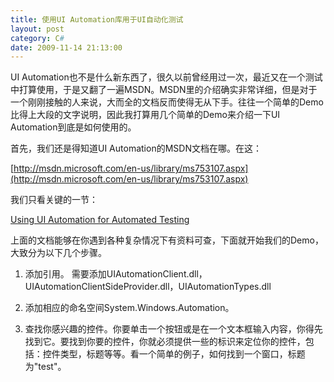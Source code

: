 ```yaml
---
title: 使用UI Automation库用于UI自动化测试
layout: post
category: C#
date: 2009-11-14 21:13:00
---
```


UI Automation也不是什么新东西了，很久以前曾经用过一次，最近又在一个测试中打算使用，于是又翻了一遍MSDN。MSDN里的介绍确实非常详细，但是对于一个刚刚接触的人来说，大而全的文档反而使得无从下手。往往一个简单的Demo比得上大段的文字说明，因此我打算用几个简单的Demo来介绍一下UI Automation到底是如何使用的。

首先，我们还是得知道UI Automation的MSDN文档在哪。在这：
  
[http://msdn.microsoft.com/en-us/library/ms753107.aspx](http://msdn.microsoft.com/en-us/library/ms753107.aspx)

我们只看关键的一节：
  
[Using UI Automation for Automated Testing](http://msdn.microsoft.com/en-us/library/aa348551.aspx)

上面的文档能够在你遇到各种复杂情况下有资料可查，下面就开始我们的Demo，大致分为以下几个步骤。

1. 添加引用。 需要添加UIAutomationClient.dll，UIAutomationClientSideProvider.dll，UIAutomationTypes.dll

2. 添加相应的命名空间System.Windows.Automation。

3. 查找你感兴趣的控件。你要单击一个按钮或是在一个文本框输入内容，你得先找到它。要找到你要的控件，你就必须提供一些的标识来定位你的控件，包括：控件类型，标题等等。看一个简单的例子，如何找到一个窗口，标题为"test"。

<div class="cnblogs_code"><!--

Code highlighting produced by Actipro CodeHighlighter (freeware)

http://www.CodeHighlighter.com/

--><span style="color: #000000;">var&nbsp;desktop&nbsp;</span><span style="color: #000000;">=</span><span style="color: #000000;">&nbsp;AutomationElement.RootElement;&nbsp;</span><span style="color: #008000;">//</span><span style="color: #008000;">&nbsp;先找到根元素，可以认为是桌面</span><span style="color: #008000;">

</span><span style="color: #000000;">var&nbsp;condition&nbsp;</span><span style="color: #000000;">=</span><span style="color: #000000;">&nbsp;</span><span style="color: #0000ff;">new</span><span style="color: #000000;">&nbsp;PropertyCondition(AutomationElement.NameProperty,&nbsp;</span><span style="color: #800000;">"</span><span style="color: #800000;">test</span><span style="color: #800000;">"</span><span style="color: #000000;">);&nbsp;</span><span style="color: #008000;">//</span><span style="color: #008000;">&nbsp;定义我们的查找条件，名字是test</span><span style="color: #008000;">

</span><span style="color: #000000;">var&nbsp;window&nbsp;</span><span style="color: #000000;">=</span><span style="color: #000000;">&nbsp;desktop.FindFirst(TreeScope.Children,&nbsp;condition);&nbsp;</span><span style="color: #008000;">//</span><span style="color: #008000;">&nbsp;在桌面的子控件中查找第一个符合条件的窗体。</span></div>

UI Automation有一个配套的工具，用于查看控件的属性和事件，就是UI Spy，单个文件，绿色版，非常好用。

上面的PropertyCondtion是单个的属性条件，如果需要设置多个条件，可以使用AndContion对象。比如，我们在上面的window窗口中其中一个按钮，标题是"ok"：

<div class="cnblogs_code"><!--

Code highlighting produced by Actipro CodeHighlighter (freeware)

http://www.CodeHighlighter.com/

--><span style="color: #000000;">var&nbsp;btnCondition&nbsp;</span><span style="color: #000000;">=</span><span style="color: #000000;">&nbsp;</span><span style="color: #0000ff;">new</span><span style="color: #000000;">&nbsp;AndCondition(

&nbsp;&nbsp;&nbsp;&nbsp;&nbsp;&nbsp;&nbsp;&nbsp;&nbsp;&nbsp;&nbsp;&nbsp;&nbsp;&nbsp;&nbsp;&nbsp;</span><span style="color: #0000ff;">new</span><span style="color: #000000;">&nbsp;PropertyCondition(AutomationElement.ControlTypeProperty,&nbsp;ControlType.Button),

&nbsp;&nbsp;&nbsp;&nbsp;&nbsp;&nbsp;&nbsp;&nbsp;&nbsp;&nbsp;&nbsp;&nbsp;&nbsp;&nbsp;&nbsp;&nbsp;</span><span style="color: #0000ff;">new</span><span style="color: #000000;">&nbsp;PropertyCondition(AutomationElement.NameProperty,&nbsp;</span><span style="color: #800000;">"</span><span style="color: #800000;">ok</span><span style="color: #800000;">"</span><span style="color: #000000;">));</span></div>

我们最常用的几个属性就是AutomationID，ControlType，NameProperty了，这几个属性都可以在UI Spy里查到。

4. 如何触发控件的事件。比如，按钮的点击事件，窗口的拖动事件等等。好是来个简单的例子，也是最最常用的例子，按钮的点击：

<div class="cnblogs_code"><!--

Code highlighting produced by Actipro CodeHighlighter (freeware)

http://www.CodeHighlighter.com/

--><span style="color: #000000;">var&nbsp;button&nbsp;</span><span style="color: #000000;">=</span><span style="color: #000000;">&nbsp;window.FindFirst(TreeScope.Children,&nbsp;btnCondition);

var&nbsp;clickPattern&nbsp;</span><span style="color: #000000;">=</span><span style="color: #000000;">&nbsp;(InvokePattern)button.GetCurrentPattern(InvokePattern.Pattern);

clickPattern.Invoke();</span></div>

我们怎么知道一个控件有哪些Pattern呢，还是看UI Spy。在左边的树目录中右键需要查看的控件，选中&#8220;Control Patterns&#8221;就可以查看有哪些Pattern，并且可以进行测试。下面这个地址可以查看一共有哪些Control Pattern，需要用到的时候查一下就知道了：
  
[UI Automation Control Patterns Overview](http://msdn.microsoft.com/en-us/library/ms752362.aspx)&nbsp; 

总结：

可以看出，我上面的例子一共也没多少行，就把UI Automation的基本用法介绍了一遍，这些东西也是最最常使用到的，通常的情况也都能应付过去。如果需要更加深入的内容，就得自己去详细查看MSDN的文档了。

同时，也许你也会发现，这套库用起来比较烦琐，就是简单的查找一个控件也要花费我们不少功夫。所以，我们可以在这套库的基础上去做自己的扩展，编写出一套适合自己的UI自动化库。一个最常见的例子就是做一个安装程序的自动化，我们需要去点击上面的下一步按钮，按钮点击后会进行安装操作，这时候按钮是灰色的，安装完成后，按钮恢复可用状态，然后点击完成。因为需要等待完成按钮出现，在自动化实现过程中我们可以实现一个等待控件的通用函数：

<div class="cnblogs_code"><!--

Code highlighting produced by Actipro CodeHighlighter (freeware)

http://www.CodeHighlighter.com/

--><span style="color: #0000ff;">static</span><span style="color: #000000;">&nbsp;AutomationElement&nbsp;WaitForElement(AutomationElement&nbsp;parent,&nbsp;Condition&nbsp;condition,&nbsp;</span><span style="color: #0000ff;">int</span><span style="color: #000000;">&nbsp;milisecondTimeout)

{

&nbsp;&nbsp;&nbsp;&nbsp;var&nbsp;waitTime&nbsp;</span><span style="color: #000000;">=</span><span style="color: #000000;">&nbsp;</span><span style="color: #800080;">0</span><span style="color: #000000;">;

&nbsp;&nbsp;&nbsp;&nbsp;var&nbsp;element&nbsp;</span><span style="color: #000000;">=</span><span style="color: #000000;">&nbsp;parent.FindFirst(TreeScope.Children,&nbsp;condition);

&nbsp;&nbsp;&nbsp;&nbsp;</span><span style="color: #0000ff;">while</span><span style="color: #000000;">&nbsp;(element&nbsp;</span><span style="color: #000000;">==</span><span style="color: #000000;">&nbsp;</span><span style="color: #0000ff;">null</span><span style="color: #000000;">)

&nbsp;&nbsp;&nbsp;&nbsp;{

&nbsp;&nbsp;&nbsp;&nbsp;&nbsp;&nbsp;&nbsp;&nbsp;</span><span style="color: #0000ff;">if</span><span style="color: #000000;">&nbsp;(waitTime&nbsp;</span><span style="color: #000000;">&gt;=</span><span style="color: #000000;">&nbsp;milisecondTimeout)

&nbsp;&nbsp;&nbsp;&nbsp;&nbsp;&nbsp;&nbsp;&nbsp;{

&nbsp;&nbsp;&nbsp;&nbsp;&nbsp;&nbsp;&nbsp;&nbsp;&nbsp;&nbsp;&nbsp;&nbsp;</span><span style="color: #0000ff;">break</span><span style="color: #000000;">;

&nbsp;&nbsp;&nbsp;&nbsp;&nbsp;&nbsp;&nbsp;&nbsp;}

&nbsp;&nbsp;&nbsp;&nbsp;&nbsp;&nbsp;&nbsp;&nbsp;Thread.Sleep(</span><span style="color: #800080;">500</span><span style="color: #000000;">);

&nbsp;&nbsp;&nbsp;&nbsp;&nbsp;&nbsp;&nbsp;&nbsp;waitTime&nbsp;</span><span style="color: #000000;">+=</span><span style="color: #000000;">&nbsp;</span><span style="color: #800080;">500</span><span style="color: #000000;">;

&nbsp;&nbsp;&nbsp;&nbsp;&nbsp;&nbsp;&nbsp;&nbsp;element&nbsp;</span><span style="color: #000000;">=</span><span style="color: #000000;">&nbsp;parent.FindFirst(TreeScope.Children,&nbsp;condition);

&nbsp;&nbsp;&nbsp;&nbsp;}

&nbsp;&nbsp;&nbsp;&nbsp;</span><span style="color: #0000ff;">return</span><span style="color: #000000;">&nbsp;element;

}</span></div>

往往我们使用控件的Name属性来标识，因此，我们可以再一步封装一下：

<div class="cnblogs_code"><!--

Code highlighting produced by Actipro CodeHighlighter (freeware)

http://www.CodeHighlighter.com/

--><span style="color: #0000ff;">static</span><span style="color: #000000;">&nbsp;AutomationElement&nbsp;WaitForElement(</span><span style="color: #0000ff;">int</span><span style="color: #000000;">&nbsp;milisecondTimeout,&nbsp;</span><span style="color: #0000ff;">params</span><span style="color: #000000;">&nbsp;</span><span style="color: #0000ff;">string</span><span style="color: #000000;">[]&nbsp;controlTexts)

{

&nbsp;&nbsp;&nbsp;&nbsp;var&nbsp;waitTime&nbsp;</span><span style="color: #000000;">=</span><span style="color: #000000;">&nbsp;</span><span style="color: #800080;">0</span><span style="color: #000000;">;

&nbsp;&nbsp;&nbsp;&nbsp;AutomationElement&nbsp;child&nbsp;</span><span style="color: #000000;">=</span><span style="color: #000000;">&nbsp;</span><span style="color: #0000ff;">null</span><span style="color: #000000;">;

&nbsp;&nbsp;&nbsp;&nbsp;</span><span style="color: #0000ff;">while</span><span style="color: #000000;">&nbsp;(</span><span style="color: #0000ff;">true</span><span style="color: #000000;">)

&nbsp;&nbsp;&nbsp;&nbsp;{

&nbsp;&nbsp;&nbsp;&nbsp;&nbsp;&nbsp;&nbsp;&nbsp;var&nbsp;parent&nbsp;</span><span style="color: #000000;">=</span><span style="color: #000000;">&nbsp;AutomationElement.RootElement;

&nbsp;&nbsp;&nbsp;&nbsp;&nbsp;&nbsp;&nbsp;&nbsp;var&nbsp;founded&nbsp;</span><span style="color: #000000;">=</span><span style="color: #000000;">&nbsp;</span><span style="color: #0000ff;">true</span><span style="color: #000000;">;

&nbsp;&nbsp;&nbsp;&nbsp;&nbsp;&nbsp;&nbsp;&nbsp;</span><span style="color: #0000ff;">foreach</span><span style="color: #000000;">&nbsp;(var&nbsp;text&nbsp;</span><span style="color: #0000ff;">in</span><span style="color: #000000;">&nbsp;controlTexts)

&nbsp;&nbsp;&nbsp;&nbsp;&nbsp;&nbsp;&nbsp;&nbsp;{

&nbsp;&nbsp;&nbsp;&nbsp;&nbsp;&nbsp;&nbsp;&nbsp;&nbsp;&nbsp;&nbsp;&nbsp;child&nbsp;</span><span style="color: #000000;">=</span><span style="color: #000000;">&nbsp;WaitForElement(parent,&nbsp;text,&nbsp;</span><span style="color: #800080;">10</span><span style="color: #000000;">);

&nbsp;&nbsp;&nbsp;&nbsp;&nbsp;&nbsp;&nbsp;&nbsp;&nbsp;&nbsp;&nbsp;&nbsp;</span><span style="color: #0000ff;">if</span><span style="color: #000000;">&nbsp;(child&nbsp;</span><span style="color: #000000;">==</span><span style="color: #000000;">&nbsp;</span><span style="color: #0000ff;">null</span><span style="color: #000000;">)

&nbsp;&nbsp;&nbsp;&nbsp;&nbsp;&nbsp;&nbsp;&nbsp;&nbsp;&nbsp;&nbsp;&nbsp;{

&nbsp;&nbsp;&nbsp;&nbsp;&nbsp;&nbsp;&nbsp;&nbsp;&nbsp;&nbsp;&nbsp;&nbsp;&nbsp;&nbsp;&nbsp;&nbsp;founded&nbsp;</span><span style="color: #000000;">=</span><span style="color: #000000;">&nbsp;</span><span style="color: #0000ff;">false</span><span style="color: #000000;">;

&nbsp;&nbsp;&nbsp;&nbsp;&nbsp;&nbsp;&nbsp;&nbsp;&nbsp;&nbsp;&nbsp;&nbsp;&nbsp;&nbsp;&nbsp;&nbsp;</span><span style="color: #0000ff;">break</span><span style="color: #000000;">;

&nbsp;&nbsp;&nbsp;&nbsp;&nbsp;&nbsp;&nbsp;&nbsp;&nbsp;&nbsp;&nbsp;&nbsp;}

&nbsp;&nbsp;&nbsp;&nbsp;&nbsp;&nbsp;&nbsp;&nbsp;&nbsp;&nbsp;&nbsp;&nbsp;parent&nbsp;</span><span style="color: #000000;">=</span><span style="color: #000000;">&nbsp;child;

&nbsp;&nbsp;&nbsp;&nbsp;&nbsp;&nbsp;&nbsp;&nbsp;}

&nbsp;&nbsp;&nbsp;&nbsp;&nbsp;&nbsp;&nbsp;&nbsp;</span><span style="color: #0000ff;">if</span><span style="color: #000000;">&nbsp;(founded)

&nbsp;&nbsp;&nbsp;&nbsp;&nbsp;&nbsp;&nbsp;&nbsp;{

&nbsp;&nbsp;&nbsp;&nbsp;&nbsp;&nbsp;&nbsp;&nbsp;&nbsp;&nbsp;&nbsp;&nbsp;</span><span style="color: #0000ff;">break</span><span style="color: #000000;">;

&nbsp;&nbsp;&nbsp;&nbsp;&nbsp;&nbsp;&nbsp;&nbsp;}

&nbsp;&nbsp;&nbsp;&nbsp;&nbsp;&nbsp;&nbsp;&nbsp;</span><span style="color: #0000ff;">if</span><span style="color: #000000;">&nbsp;(waitTime&nbsp;</span><span style="color: #000000;">&gt;=</span><span style="color: #000000;">&nbsp;milisecondTimeout)

&nbsp;&nbsp;&nbsp;&nbsp;&nbsp;&nbsp;&nbsp;&nbsp;{

&nbsp;&nbsp;&nbsp;&nbsp;&nbsp;&nbsp;&nbsp;&nbsp;&nbsp;&nbsp;&nbsp;&nbsp;child&nbsp;</span><span style="color: #000000;">=</span><span style="color: #000000;">&nbsp;</span><span style="color: #0000ff;">null</span><span style="color: #000000;">;

&nbsp;&nbsp;&nbsp;&nbsp;&nbsp;&nbsp;&nbsp;&nbsp;&nbsp;&nbsp;&nbsp;&nbsp;</span><span style="color: #0000ff;">break</span><span style="color: #000000;">;

&nbsp;&nbsp;&nbsp;&nbsp;&nbsp;&nbsp;&nbsp;&nbsp;}

&nbsp;&nbsp;&nbsp;&nbsp;&nbsp;&nbsp;&nbsp;&nbsp;Thread.Sleep(</span><span style="color: #800080;">500</span><span style="color: #000000;">);

&nbsp;&nbsp;&nbsp;&nbsp;&nbsp;&nbsp;&nbsp;&nbsp;waitTime&nbsp;</span><span style="color: #000000;">+=</span><span style="color: #000000;">&nbsp;</span><span style="color: #800080;">500</span><span style="color: #000000;">;

&nbsp;&nbsp;&nbsp;&nbsp;}

&nbsp;&nbsp;&nbsp;&nbsp;

&nbsp;&nbsp;&nbsp;&nbsp;</span><span style="color: #0000ff;">return</span><span style="color: #000000;">&nbsp;child;

}</span></div>

&nbsp;因此，我就可以这样来等待一个控件的出现：

<div class="cnblogs_code"><!--

Code highlighting produced by Actipro CodeHighlighter (freeware)

http://www.CodeHighlighter.com/

--><span style="color: #000000;">var&nbsp;btn&nbsp;</span><span style="color: #000000;">=</span><span style="color: #000000;">&nbsp;WaitForElement(</span><span style="color: #800080;">5000</span><span style="color: #000000;">,&nbsp;</span><span style="color: #800000;">"</span><span style="color: #800000;">安装向导</span><span style="color: #800000;">"</span><span style="color: #000000;">,&nbsp;</span><span style="color: #800000;">"</span><span style="color: #800000;">完成</span><span style="color: #800000;">"</span><span style="color: #000000;">);</span></div>

甚至可以把按钮的点击也封装，封装成下面的方式调用，就像在AutoIt脚本里一样简单：
<div class="cnblogs_code"><!--

Code highlighting produced by Actipro CodeHighlighter (freeware)
http://www.CodeHighlighter.com/

--><span style="color: #000000;">Click(</span><span style="color: #800000;">"</span><span style="color: #800000;">安装向导</span><span style="color: #800000;">"</span><span style="color: #000000;">,&nbsp;</span><span style="color: #800000;">"</span><span style="color: #800000;">完成</span><span style="color: #800000;">"</span><span style="color: #000000;">);</span></div>

最后，其实我想说的是，在codeplex上，有一个开源项目White，对UI Automation进行了一些易用性上的封装，非常值得我们去学习和参考，甚至直接拿来使用。下一篇我们将继续学习White测试框架，敬请关注。 
